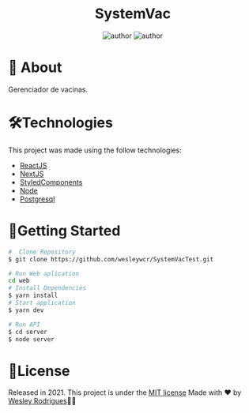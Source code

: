<h1 align="center"> <strong>SystemVac</strong></h1>

<p align="center">
<img alt="author" src="https://img.shields.io/static/v1?label=WesleyRodrigues&message=Author&color=240b36&labelColor=000000">

<img alt="author" src="https://img.shields.io/static/v1?label=license&message=MIT&color=240b36&labelColor=000000">
</p>

# 📕 About

Gerenciador de vacinas.
</br>

# 🛠️Technologies

This project was made using the follow technologies:

- [ReactJS](https://reactjs.org)
- [NextJS](https://nextjs.org/)
- [StyledComponents](https://styled-components.com/)
- [Node](https://nodejs.org/en/)
- [Postgresql](https://www.postgresql.org/)

# 🏃Getting Started

```sh
#  Clone Repository
$ git clone https://github.com/wesleywcr/SystemVacTest.git
```

```sh
# Run Web aplication
cd web
# Install Dependencies
$ yarn install
# Start application
$ yarn dev

# Run API
$ cd server
$ node server
```

# 📝License

Released in 2021.
This project is under the [MIT license](./LICENSE)
Made with ❤️ by [Wesley Rodrigues](https://github.com/wesleywcr)🤙👊
